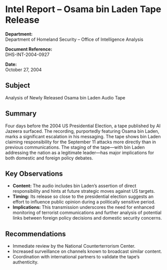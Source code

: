 # Intel Report – Osama bin Laden Tape Release

**Department:**  
Department of Homeland Security – Office of Intelligence Analysis

**Document Reference:**  
DHS-INT-2004-0927

**Date:**  
October 27, 2004

## Subject
Analysis of Newly Released Osama bin Laden Audio Tape

## Summary
Four days before the 2004 US Presidential Election, a tape published by Al Jazeera surfaced. The recording, purportedly featuring Osama bin Laden, marks a significant escalation in his messaging. The tape shows bin Laden claiming responsibility for the September 11 attacks more directly than in previous communications. The staging of the tape—with bin Laden addressing the nation as a legitimate leader—has major implications for both domestic and foreign policy debates.

## Key Observations
- **Content:** The audio includes bin Laden’s assertion of direct responsibility and hints at future strategic moves against US targets.
- **Timing:** Its release so close to the presidential election suggests an effort to influence public opinion during a politically sensitive period.
- **Implications:** This transmission underscores the need for enhanced monitoring of terrorist communications and further analysis of potential links between foreign policy decisions and domestic security concerns.

## Recommendations
- Immediate review by the National Counterterrorism Center.
- Increased surveillance on channels known to broadcast similar content.
- Coordination with international partners to validate the tape’s authenticity.